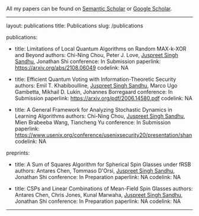 All my papers can be found on [Semantic Scholar](https://www.semanticscholar.org/author/Juspreet-Singh-Sandhu/2052821753) or [Google Scholar](https://scholar.google.com/citations?user=2G4gViMAAAAJ).
<br/>

---
layout: publications
title: Publications
slug: /publications

publications:

- title: Limitations of Local Quantum Algorithms on Random MAX-k-XOR and Beyond
  authors: Chi-Ning Chou, Peter J. Love, <u>Juspreet Singh Sandhu</u>, Jonathan Shi
  conference: In Submission
  paperlink: https://arxiv.org/abs/2108.06049
  codelink: NA
  
- title: Efficient Quantum Voting with Information-Theoretic Security
  authors: Emil T. Khabiboulline, <u>Juspreet Singh Sandhu</u>, Marco Ugo Gambetta, Mikhail D. Lukin, Johannes Borregaard
  conference: In Submission
  paperlink: https://arxiv.org/pdf/2006.14580.pdf
  codelink: NA
  
- title: A General Framework for Analyzing Stochastic Dynamics in Learning Algorithms
  authors: Chi-Ning Chou, <u>Juspreet Singh Sandhu</u>, Mien Brabeeba Wang, Tiancheng Yu
  conference: In Submission
  paperlink: https://www.usenix.org/conference/usenixsecurity20/presentation/shan
  codelink: NA

preprints:

- title: A Sum of Squares Algorithm for Spherical Spin Glasses under fRSB 
  authors: Antares Chen, Tommaso D'Orsi, <u>Juspreet Singh Sandhu</u>, Jonathan Shi
  conference: In Preparation
  paperlink: NA
  codelink: NA

- title: CSPs and Linear Combinations of Mean-Field Spin Glasses
  authors: Antares Chen, Chris Jones, Kunal Marwaha, <u>Juspreet Singh Sandhu</u>, Jonathan Shi 
  conference: In Preparation
  paperlink: NA
  codelink: NA
---
